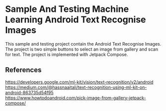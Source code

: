 # Sample And Testing Machine Learning Android Text Recognise Images

This sample and testing project contain the Android Text Recognise Images.
The project is two simple buttons to select an image from gallery and scan for text.
The project is implemented with Jetpack Compose.

## References

https://developers.google.com/ml-kit/vision/text-recognition/v2/android  <br />
https://medium.com/@hassnaaitali/text-recognition-using-ml-kit-on-android-863735d54f95 <br />
https://www.howtodoandroid.com/pick-image-from-gallery-jetpack-compose/